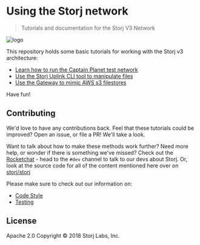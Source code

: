 # Using the Storj network

> Tutorials and documentation for the Storj V3 Network

![logo](assets/logo.png)

This repository holds some basic tutorials for working with the Storj v3 architecture:

- [Learn how to run the Captain Planet test network](Test-network)
- [Use the Storj Uplink CLI tool to manipulate files](Uplink-CLI)
- [Use the Gateway to mimic AWS s3 filestores](S3-Gateway)

Have fun!

## Contributing

We'd love to have any contributions back. Feel that these tutorials could be improved? Open an issue, or file a PR! We'll take a look.

Want to talk about how to make these methods work further? Need more help, or wonder if there is something we've missed? Check out the [Rocketchat](https://community.storj.io) - head to the `#dev` channel to talk to our devs about Storj. Or, look at the source code for all of the content mentioned here over on [storj/storj](https://github.com/storj/storj)

Please make sure to check out our information on:

* [Code Style](code/Style.md)
* [Testing](code/Testing.md)

## License

Apache 2.0 Copyright © 2018 Storj Labs, Inc.
